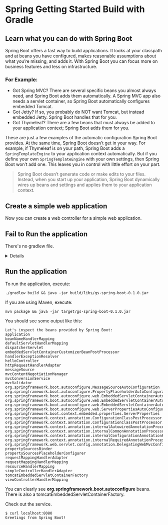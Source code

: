 # Spring Getting Started Build with Gradle

## Learn what you can do with Spring Boot

Spring Boot offers a fast way to build applications. It looks at your classpath and at beans you have configured, makes reasonable assumptions about what you’re missing, and adds it. With Spring Boot you can focus more on business features and less on infrastructure.   

### For Example:

- Got Spring MVC? There are several specific beans you almost always need, and Spring Boot adds them automatically. A Spring MVC app also needs a servlet container, so Spring Boot automatically configures embedded Tomcat.
- Got Jetty? If so, you probably do NOT want Tomcat, but instead embedded Jetty. Spring Boot handles that for you.
- Got Thymeleaf? There are a few beans that must always be added to your application context; Spring Boot adds them for you.

These are just a few examples of the automatic configuration Spring Boot provides. At the same time, Spring Boot doesn’t get in your way. For example, if Thymeleaf is on your path, Spring Boot adds a `SpringTemplateEngine` to your application context automatically. But if you define your own `SpringTemplateEngine` with your own settings, then Spring Boot won’t add one. This leaves you in control with little effort on your part.

> Spring Boot doesn’t generate code or make edits to your files. Instead, when you start up your application, Spring Boot dynamically wires up beans and settings and applies them to your application context.

## Create a simple web application

Now you can create a web controller for a simple web application.

## Fail to Run the application

There's no gradlew file.

<details>

### The Gradle Wrapper

The recommended way to execute any Gradle build is with the help of the Gradle Wrapper (in short just “Wrapper”). The Wrapper is a script that invokes a declared version of Gradle, downloading it beforehand if necessary. As a result, developers can get up and running with a Gradle project quickly without having to follow manual installation processes saving your company time and money.

![The Wrapper workflow](https://docs.gradle.org/current/userguide/img/wrapper-workflow.png)

**In a nutshell you gain the following benefits:**

- Standardizes a project on a given Gradle version, leading to more reliable and robust builds.
- Provisioning a new Gradle version to different users and execution environment (e.g. IDEs or Continuous Integration servers) is as simple as changing the Wrapper definition.

**So how does it work? For a user there are typically three different workflows:**

- You set up a new Gradle project and want to add the Wrapper to it.
- You want to run a project with the Wrapper that already provides it.
- You want to upgrade the Wrapper to a new version of Gradle.

The following sections explain each of these use cases in more detail.

#### Adding the Gradle Wrapper

Generating the Wrapper files requires an installed version of the Gradle runtime on your machine as described in Installation. Thankfully, generating the initial Wrapper files is a one-time process.

Every vanilla Gradle build comes with a built-in task called wrapper. You’ll be able to find the task listed under the group "Build Setup tasks" when listing the tasks. Executing the wrapper task generates the necessary Wrapper files in the project directory.

**Running the Wrapper task**

```shell script
$ gradle wrapper
> Task :wrapper

BUILD SUCCESSFUL in 0s
1 actionable task: 1 executed
```

As a result you can find the desired information in the Wrapper properties file.

**Example: The generated distribution URL**

```properties
distributionUrl=https\://services.gradle.org/distributions/gradle-6.0.1-all.zip
```

Let’s have a look at the following project layout to illustrate the expected Wrapper files:

```
.
├── build.gradle
├── settings.gradle
├── gradle
│   └── wrapper
│       ├── gradle-wrapper.jar
│       └── gradle-wrapper.properties
├── gradlew
└── gradlew.bat
```

A Gradle project typically provides a `build.gradle` and a `settings.gradle` file. The Wrapper files live alongside in the gradle directory and the root directory of the project. The following list explains their purpose.

##### `gradle-wrapper.jar`
The Wrapper JAR file containing code for downloading the Gradle distribution.

##### `gradle-wrapper.properties`
A properties file responsible for configuring the Wrapper runtime behavior e.g. the Gradle version compatible with this version. Note that more generic settings, like configuring the Wrapper to use a proxy, need to go into a different file.

##### `gradlew`, `gradlew.bat`
A shell script and a Windows batch script for executing the build with the Wrapper.

You can go ahead and execute the build with the Wrapper without having to install the Gradle runtime. If the project you are working on does not contain those Wrapper files then you’ll need to generate them.

</details>

## Run the application

To run the application, execute:
   
```shell script
./gradlew build && java -jar build/libs/gs-spring-boot-0.1.0.jar
```

If you are using Maven, execute:
   
```shell script
mvn package && java -jar target/gs-spring-boot-0.1.0.jar
```

You should see some output like this:
   
```
Let's inspect the beans provided by Spring Boot:
application
beanNameHandlerMapping
defaultServletHandlerMapping
dispatcherServlet
embeddedServletContainerCustomizerBeanPostProcessor
handlerExceptionResolver
helloController
httpRequestHandlerAdapter
messageSource
mvcContentNegotiationManager
mvcConversionService
mvcValidator
org.springframework.boot.autoconfigure.MessageSourceAutoConfiguration
org.springframework.boot.autoconfigure.PropertyPlaceholderAutoConfiguration
org.springframework.boot.autoconfigure.web.EmbeddedServletContainerAutoConfiguration
org.springframework.boot.autoconfigure.web.EmbeddedServletContainerAutoConfiguration$DispatcherServletConfiguration
org.springframework.boot.autoconfigure.web.EmbeddedServletContainerAutoConfiguration$EmbeddedTomcat
org.springframework.boot.autoconfigure.web.ServerPropertiesAutoConfiguration
org.springframework.boot.context.embedded.properties.ServerProperties
org.springframework.context.annotation.ConfigurationClassPostProcessor.enhancedConfigurationProcessor
org.springframework.context.annotation.ConfigurationClassPostProcessor.importAwareProcessor
org.springframework.context.annotation.internalAutowiredAnnotationProcessor
org.springframework.context.annotation.internalCommonAnnotationProcessor
org.springframework.context.annotation.internalConfigurationAnnotationProcessor
org.springframework.context.annotation.internalRequiredAnnotationProcessor
org.springframework.web.servlet.config.annotation.DelegatingWebMvcConfiguration
propertySourcesBinder
propertySourcesPlaceholderConfigurer
requestMappingHandlerAdapter
requestMappingHandlerMapping
resourceHandlerMapping
simpleControllerHandlerAdapter
tomcatEmbeddedServletContainerFactory
viewControllerHandlerMapping
```
   
You can clearly see **org.springframework.boot.autoconfigure** beans. There is also a tomcatEmbeddedServletContainerFactory.
   
Check out the service.

```shell script
$ curl localhost:8080
Greetings from Spring Boot!
```
